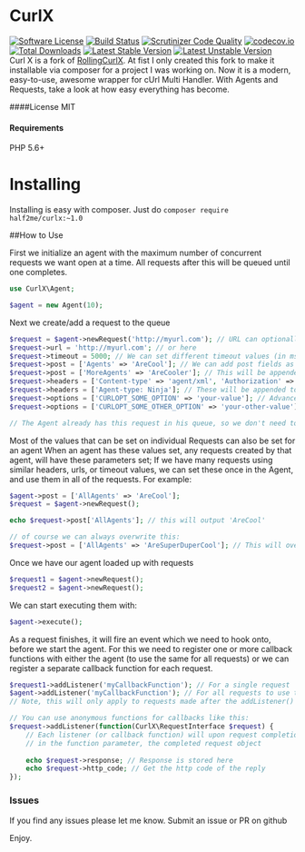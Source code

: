 # CurlX  
[![Software License](https://img.shields.io/badge/license-MIT-brightgreen.svg?style=flat-square)](LICENSE.txt)
[![Build Status](https://travis-ci.org/half2me/curlx.svg?branch=master)](https://travis-ci.org/half2me/curlx)
[![Scrutinizer Code Quality](https://scrutinizer-ci.com/g/half2me/curlx/badges/quality-score.png?b=master)](https://scrutinizer-ci.com/g/half2me/curlx/?branch=master)
[![codecov.io](https://codecov.io/github/half2me/curlx/coverage.svg?branch=master)](https://codecov.io/github/half2me/curlx?branch=master)
[![Total Downloads](https://img.shields.io/packagist/dt/half2me/curlx.svg?style=flat-square)](https://packagist.org/packages/half2me/curlx)
[![Latest Stable Version](https://img.shields.io/packagist/v/half2me/curlx.svg?style=flat-square&label=stable)](https://packagist.org/packages/half2me/curlx)
[![Latest Unstable Version](https://img.shields.io/packagist/vpre/half2me/curlx.svg?style=flat-square&label=unstable)](https://packagist.org/packages/half2me/curlx)  
Curl X is a fork of [RollingCurlX](https://github.com/marcushat/RollingCurlX). At fist I only created this fork to make it installable via composer for a project I was working on.
Now it is a modern, easy-to-use, awesome wrapper for cUrl Multi Handler. With Agents and Requests, take a look at how easy everything has become.

####License
MIT

#### Requirements
PHP 5.6+

# Installing
Installing is easy with composer. Just do
`composer require half2me/curlx:~1.0`

##How to Use

First we initialize an agent with the maximum number of concurrent requests we want open at a time.
All requests after this will be queued until one completes.

```php
use CurlX\Agent;

$agent = new Agent(10);
```

Next we create/add a request to the queue
```php
$request = $agent->newRequest('http://myurl.com'); // URL can optionally be set here
$request->url = 'http://myurl.com'; // or here
$request->timeout = 5000; // We can set different timeout values (in msec) for each request
$request->post = ['Agents' => 'AreCool']; // We can add post fields as arrays
$request->post = ['MoreAgents' => 'AreCooler']; // This will be appended to the post values already set
$request->headers = ['Content-type' => 'agent/xml', 'Authorization' => 'ninja-stuff']; // Headers can easily be set
$request->headers = ['Agent-type: Ninja']; // These will be appended to the header list
$request->options = ['CURLOPT_SOME_OPTION' => 'your-value']; // Advanced options can be set for cURL
$request->options = ['CURLOPT_SOME_OTHER_OPTION' => 'your-other-value']; // Chain these up, or add many in one array

// The Agent already has this request in his queue, so we don't need to do anything after modifying requests options.
```

Most of the values that can be set on individual Requests can also be set for an agent
When an agent has these values set, any requests created by that agent, will have these parameters set;
If we have many requests using similar headers, urls, or timeout values, we can set these once in the Agent,
and use them in all of the requests.
For example:
```php
$agent->post = ['AllAgents' => 'AreCool'];
$request = $agent->newRequest();

echo $request->post['AllAgents']; // this will output 'AreCool'

// of course we can always overwrite this:
$request->post = ['AllAgents' => 'AreSuperDuperCool']; // This will overwrite that post value
```

Once we have our agent loaded up with requests
```php
$request1 = $agent->newRequest();
$request2 = $agent->newRequest();
```
We can start executing them with:
```php
$agent->execute();
```

As a request finishes, it will fire an event which we need to hook onto, before we start the agent.
For this we need to register one or more callback functions with either the agent (to use the same for all requests)
or we can register a separate callback function for each request.
```php
$request1->addListener('myCallbackFunction'); // For a single request
$agent->addListener('myCallbackFunction'); // For all requests to use the same callback
// Note, this will only apply to requests made after the addListener() was called.

// You can use anonymous functions for callbacks like this:
$request->addListener(function(CurlX\RequestInterface $request) {
    // Each listener (or callback function) will upon request completion receieve
    // in the function parameter, the completed request object
    
    echo $request->response; // Response is stored here
    echo $request->http_code; // Get the http code of the reply
});
```


### Issues
If you find any issues please let me know. Submit an issue or PR on github

Enjoy.
